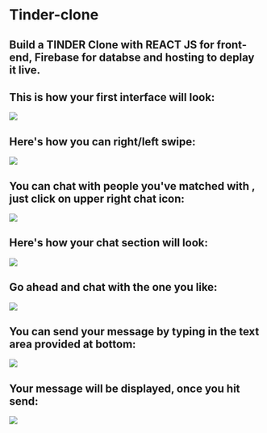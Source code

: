 # Tinder-clone
## Build a TINDER Clone with REACT JS for front-end, Firebase for databse and hosting to deplay it live.
## This is how your first interface will look: 
 <img src="https://user-images.githubusercontent.com/56730283/102977982-c8d04480-4529-11eb-83ba-432b43a77fd6.png">
 
## Here's how you can right/left swipe:
<img src="https://user-images.githubusercontent.com/56730283/102978052-e7ced680-4529-11eb-82bd-1a5d21d64bca.png">

## You can chat with people you've matched with , just click on upper right chat icon:
<img src="https://user-images.githubusercontent.com/56730283/102978227-2fedf900-452a-11eb-9ef4-85683c1b28f1.png">

## Here's how your chat section will look:
<img src="https://user-images.githubusercontent.com/56730283/102978320-5875f300-452a-11eb-9fa8-e3ff2e947985.png">

## Go ahead and chat with the one you like:
<img src="https://user-images.githubusercontent.com/56730283/102978383-6c215980-452a-11eb-9fb2-733fe1bfb7fb.png">

## You can send your message by typing in the text area provided at bottom:
<img src="https://user-images.githubusercontent.com/56730283/102978408-74799480-452a-11eb-99f4-0c6f69411cc4.png">

## Your message will be displayed, once you hit send:
<img src="https://user-images.githubusercontent.com/56730283/102978419-7ba0a280-452a-11eb-98fc-89e71a1d8da5.png">
